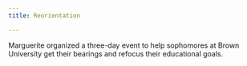 ```yaml
---
title: Reorientation

---
```


Marguerite organized a three-day event to help sophomores at Brown University get their bearings and refocus their educational goals.